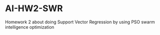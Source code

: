 # AI-HW2-SWR
Homework 2 about doing Support Vector Regression by using PSO swarm intelligence optimization
